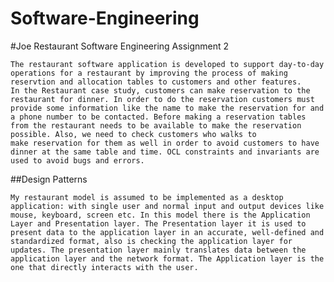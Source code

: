 # Software-Engineering


#Joe Restaurant Software Engineering Assignment 2

	The restaurant software application is developed to support day-to-day operations for a restaurant by improving the process of making reservtion and allocation tables to customers and other features.
	In the Restaurant case study, customers can make reservation to the restaurant for dinner. In order to do the reservation customers must provide some information like the name to make the reservation for and a phone number to be contacted. Before making a reservation tables from the restaurant needs to be available to make the reservation possible. Also, we need to check customers who walks to 
	make reservation for them as well in order to avoid customers to have dinner at the same table and time. OCL constraints and invariants are used to avoid bugs and errors.

##Design Patterns 
 
	My restaurant model is assumed to be implemented as a desktop application: with single user and normal input and output devices like mouse, keyboard, screen etc. In this model there is the Application Layer and Presentation layer. The Presentation layer it is used to present data to the application layer in an accurate, well-defined and standardized format, also is checking the application layer for updates. The presentation layer mainly translates data between the application layer and the network format. The Application layer is the one that directly interacts with the user.